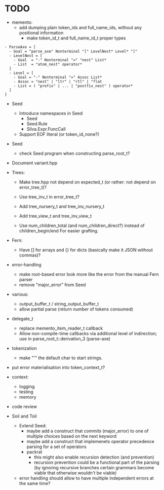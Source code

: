 # TODO

* memento:
    * add dumping plain token_ids and full_name_ids, without any positional information
        * make token_id_t and full_name_id_t proper types

```silva.seed
- ParseAxe = [
  - Goal = "parse_axe" Nonterminal "[" LevelNest* Level* "]"
  - LevelNest = [
    - Goal  = "-" Nonterminal "=" "nest" List*
    - List  = "atom_nest" operator*
  ]
  - Level = [
    - Goal = "-" Nonterminal "=" Assoc List*
    - Assoc = "nest" | "ltr" | "rtl" | "flat
    - List = ( "prefix" | ... | "postfix_nest" ) operator*
  ]
]
```
* Seed
    * Introduce namespaces in Seed
        * Seed
        * Seed.Rule
        * Silva.Expr.FuncCall
    * Support EOF literal (or token_id_none?)


* Seed
    * check Seed program when constructing parse_root_t?

* Document variant.hpp

* Trees:
    * Make tree.hpp not depend on expected_t (or rather: not depend on error_tree_t)?
    * Use tree_inv_t in error_tree_t?
    * Add tree_nursery_t and tree_inv_nursery_t
    * Add tree_view_t and tree_inv_view_t

    * Use num_children_total (and num_children_direct?) instead of children_begin/end
      For easier grafting.

* Fern:
    * Have [] for arrays and {} for dicts (basically make it JSON without commas)?

* error-handling
    * make root-based error look more like the error from the manual Fern parser
    * remove "major_error" from Seed

* various:
    * output_buffer_t / string_output_buffer_t
    * allow partial parse (return number of tokens consumed)

* delegate_t
    * replace memento_item_reader_t callback
    * Allow non-compile-time callbacks via additional level of indirection; use in
        parse_root_t::derivation_3 (parse-axe)

* tokenization
    * make "'" the default char to start strings.

* put error materialisation into token_context_t?

* context:
    * logging
    * testing
    * memory

* code review

* Soil and Toil
    * Extend Seed:
        * maybe add a construct that *commits* (major_error) to one of multiple choices
          based on the next keyword
        * maybe add a construct that implemenets operator precedence parsing for a set
          of operators
        * packrat
            * this might also enable recursion detection (and prevention)
            * recursion prevention could be a functional part of the parsing
              (by ignoring recursive branches certain grammars become viable that
              otherwise wouldn't be viable)
    * error handling should allow to have multiple independent errors at the same time?
